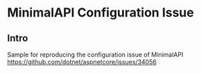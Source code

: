 # MinimalAPI Configuration Issue

## Intro

Sample for reproducing the configuration issue of MinimalAPI <https://github.com/dotnet/aspnetcore/issues/34056>
